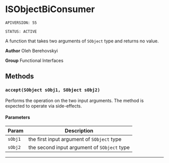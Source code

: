 # ISObjectBiConsumer

`APIVERSION: 55`

`STATUS: ACTIVE`

A function that takes two arguments of `SObject` type and returns no value.


**Author** Oleh Berehovskyi


**Group** Functional Interfaces

## Methods
### `accept(SObject sObj1, SObject sObj2)`

Performs the operation on the two input arguments. The method is expected to operate via side-effects.

#### Parameters
|Param|Description|
|---|---|
|`sObj1`|the first input argument of `SObject` type|
|`sObj2`|the second input argument of `SObject` type|

---
